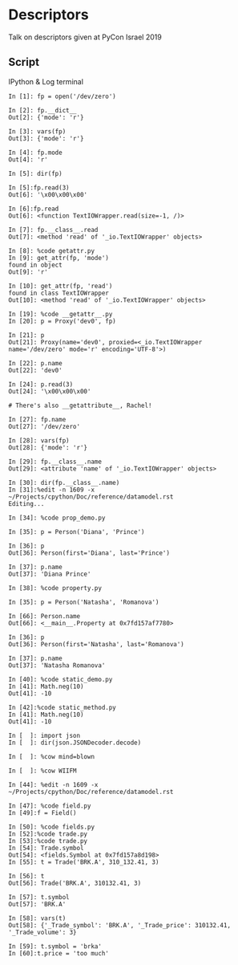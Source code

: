 # Descriptors

Talk on descriptors given at PyCon Israel 2019

## Script
IPython & Log terminal

    In [1]: fp = open('/dev/zero')

    In [2]: fp.__dict__
    Out[2]: {'mode': 'r'}

    In [3]: vars(fp)
    Out[3]: {'mode': 'r'}

    In [4]: fp.mode
    Out[4]: 'r'

    In [5]: dir(fp)

    In [5]:fp.read(3)
    Out[6]: '\x00\x00\x00'

    In [6]:fp.read
    Out[6]: <function TextIOWrapper.read(size=-1, /)>

    In [7]: fp.__class__.read
    Out[7]: <method 'read' of '_io.TextIOWrapper' objects>

    In [8]: %code getattr.py
    In [9]: get_attr(fp, 'mode')
    found in object
    Out[9]: 'r'

    In [10]: get_attr(fp, 'read')
    found in class TextIOWrapper
    Out[10]: <method 'read' of '_io.TextIOWrapper' objects>

    In [19]: %code __getattr__.py
    In [20]: p = Proxy('dev0', fp)

    In [21]: p
    Out[21]: Proxy(name='dev0', proxied=<_io.TextIOWrapper name='/dev/zero' mode='r' encoding='UTF-8'>)

    In [22]: p.name
    Out[22]: 'dev0'

    In [24]: p.read(3)
    Out[24]: '\x00\x00\x00'

    # There's also __getattribute__, Rachel!

    In [27]: fp.name
    Out[27]: '/dev/zero'

    In [28]: vars(fp)
    Out[28]: {'mode': 'r'}

    In [29]: fp.__class__.name
    Out[29]: <attribute 'name' of '_io.TextIOWrapper' objects>

    In [30]: dir(fp.__class__.name)
    In [31]:%edit -n 1609 -x ~/Projects/cpython/Doc/reference/datamodel.rst
    Editing...

    In [34]: %code prop_demo.py

    In [35]: p = Person('Diana', 'Prince')

    In [36]: p
    Out[36]: Person(first='Diana', last='Prince')

    In [37]: p.name
    Out[37]: 'Diana Prince'

    In [38]: %code property.py

    In [35]: p = Person('Natasha', 'Romanova')

    In [66]: Person.name                                                                
    Out[66]: <__main__.Property at 0x7fd157af7780>

    In [36]: p
    Out[36]: Person(first='Natasha', last='Romanova')

    In [37]: p.name
    Out[37]: 'Natasha Romanova'

    In [40]: %code static_demo.py
    In [41]: Math.neg(10)
    Out[41]: -10

    In [42]:%code static_method.py
    In [41]: Math.neg(10)
    Out[41]: -10

    In [  ]: import json
    In [  ]: dir(json.JSONDecoder.decode)

    In [  ]: %cow mind=blown

    In [  ]: %cow WIIFM

    In [44]: %edit -n 1609 -x ~/Projects/cpython/Doc/reference/datamodel.rst

    In [47]: %code field.py
    In [49]:f = Field()

    In [50]: %code fields.py
    In [52]:%code trade.py
    In [53]:%code trade.py
    In [54]: Trade.symbol
    Out[54]: <fields.Symbol at 0x7fd157a8d198>
    In [55]: t = Trade('BRK.A', 310_132.41, 3)

    In [56]: t
    Out[56]: Trade('BRK.A', 310132.41, 3)

    In [57]: t.symbol
    Out[57]: 'BRK.A'

    In [58]: vars(t)
    Out[58]: {'_Trade_symbol': 'BRK.A', '_Trade_price': 310132.41, '_Trade_volume': 3}

    In [59]: t.symbol = 'brka'
    In [60]:t.price = 'too much'
